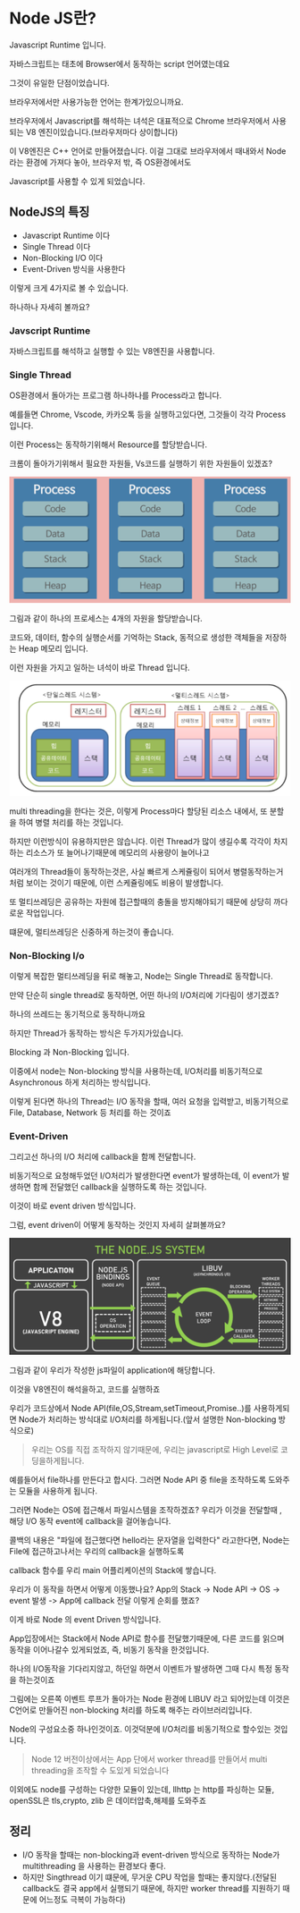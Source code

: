 # Node JS란?

Javascript Runtime 입니다.

자바스크립트는 태초에 Browser에서 동작하는 script 언어였는데요

그것이 유일한 단점이었습니다.

브라우저에서만 사용가능한 언어는 한계가있으니까요.

브라우저에서 Javascript를 해석하는 녀석은 대표적으로 Chrome 브라우저에서 사용되는 V8 엔진이있습니다.(브라우저마다 상이합니다)

이 V8엔진은 C++ 언어로 만들어졌습니다. 이걸 그대로 브라우저에서 때내와서 Node 라는 환경에 가져다 놓아, 브라우저 밖, 즉 OS환경에서도

Javascript를 사용할 수 있게 되었습니다.

## NodeJS의 특징

- Javascript Runtime 이다
- Single Thread 이다
- Non-Blocking I/O 이다
- Event-Driven 방식을 사용한다

이렇게 크게 4가지로 볼 수 있습니다.

하나하나 자세히 볼까요?

### Javscript Runtime

자바스크립트를 해석하고 실행할 수 있는 V8엔진을 사용합니다.

### Single Thread

OS환경에서 돌아가는 프로그램 하나하나를 Process라고 합니다.

예를들면 Chrome, Vscode, 카카오톡 등을 실행하고있다면, 그것들이 각각 Process 입니다.

이런 Process는 동작하기위해서 Resource를 할당받습니다.

크롬이 돌아가기위해서 필요한 자원들, Vs코드를 실행하기 위한 자원들이 있겠죠?

![](./img/process.png)

그림과 같이 하나의 프로세스는 4개의 자원을 할당받습니다.

코드와, 데이터, 함수의 실행순서를 기억하는 Stack, 동적으로 생성한 객체들을 저장하는 Heap 메모리 입니다.

이런 자원을 가지고 일하는 녀석이 바로 Thread 입니다.

![](./img/multi.png)

multi threading을 한다는 것은, 이렇게 Process마다 할당된 리소스 내에서, 또 분할을 하여 병렬 처리를 하는 것입니다.

하지만 이런방식이 유용하지만은 않습니다. 이런 Thread가 많이 생길수록 각각이 차지하는 리소스가 또 늘어나기때문에 메모리의 사용량이 늘어나고

여러개의 Thread들이 동작하는것은, 사실 빠르게 스케쥴링이 되어서 병렬동작하는거 처럼 보이는 것이기 때문에, 이런 스케쥴링에도 비용이 발생합니다.

또 멀티쓰레딩은 공유하는 자원에 접근할때의 충돌을 방지해야되기 때문에 상당히 까다로운 작업입니다.

떄문에, 멀티쓰레딩은 신중하게 하는것이 좋습니다.

### Non-Blocking I/o

이렇게 복잡한 멀티쓰레딩을 뒤로 해놓고, Node는 Single Thread로 동작합니다.

만약 단순히 single thread로 동작하면, 어떤 하나의 I/O처리에 기다림이 생기겠죠?

하나의 쓰레드는 동기적으로 동작하니까요

하지만 Thread가 동작하는 방식은 두가지가있습니다.

Blocking 과 Non-Blocking 입니다.

이중에서 node는 Non-blocking 방식을 사용하는데, I/O처리를 비동기적으로 Asynchronous 하게 처리하는 방식입니다.

이렇게 된다면 하나의 Thread는 I/O 동작을 할때, 여러 요청을 입력받고, 비동기적으로 File, Database, Network 등 처리를 하는 것이죠

### Event-Driven

그리고선 하나의 I/O 처리에 callback을 함께 전달합니다.

비동기적으로 요청해두었던 I/O처리가 발생한다면 event가 발생하는데, 이 event가 발생하면 함께 전달했던 callback을 실행하도록 하는 것입니다.

이것이 바로 event driven 방식입니다.

그럼, event driven이 어떻게 동작하는 것인지 자세히 살펴볼까요?

![](./img/event.png)

그림과 같이 우리가 작성한 js파일이 application에 해당합니다.

이것을 V8엔진이 해석을하고, 코드를 실행하죠

우리가 코드상에서 Node API(file,OS,Stream,setTimeout,Promise..)를 사용하게되면 Node가 처리하는 방식대로 I/O처리를 하게됩니다.(앞서 설명한 Non-blocking 방식으로)

> 우리는 OS를 직접 조작하지 않기때문에, 우리는 javascript로 High Level로 코딩을하게됩니다.

예를들어서 file하나를 만든다고 합시다. 그러면 Node API 중 file을 조작하도록 도와주는 모듈을 사용하게 됩니다.

그러면 Node는 OS에 접근해서 파일시스템을 조작하겠죠? 우리가 이것을 전달할때 , 해당 I/O 동작 event에 callback을 걸어놓습니다.

콜백의 내용은 "파일에 접근했다면 hello라는 문자열을 입력한다" 라고한다면, Node는 File에 접근하고나서는 우리의 callback을 실행하도록

callback 함수를 우리 main 어플리케이션의 Stack에 쌓습니다.

우리가 이 동작을 하면서 어떻게 이동했나요? App의 Stack -> Node API -> OS -> event 발생 -> App에 callback 전달 이렇게 순회를 했죠?

이게 바로 Node 의 event Driven 방식입니다.

App입장에서는 Stack에서 Node API로 함수를 전달했기때문에, 다른 코드를 읽으며 동작을 이어나갈수 있게되었죠, 즉, 비동기 동작을 한것입니다.

하나의 I/O동작을 기다리지않고, 하던일 하면서 이벤트가 발생하면 그때 다시 특정 동작을 하는것이죠

그림에는 오른쪽 이벤트 루프가 돌아가는 Node 환경에 LIBUV 라고 되어있는데 이것은 C언어로 만들어진 non-blocking 처리를 하도록 해주는 라이브러리입니다.

Node의 구성요소중 하나인것이죠. 이것덕분에 I/O처리를 비동기적으로 할수있는 것입니다.

> Node 12 버전이상에서는 App 단에서 worker thread를 만들어서 multi threading을 조작할 수 도있게 되었습니다

이외에도 node를 구성하는 다양한 모듈이 있는데, llhttp 는 http를 파싱하는 모듈, openSSL은 tls,crypto, zlib 은 데이터압축,해제를 도와주죠

## 정리

- I/O 동작을 할때는 non-blocking과 event-driven 방식으로 동작하는 Node가 multithreading 을 사용하는 환경보다 좋다.
- 하지만 Singthread 이기 떄문에, 무거운 CPU 작업을 할때는 좋지않다.(전달된 callback도 결국 app에서 실행되기 때문에, 하지만 worker thread를 지원하기 때문에 어느정도 극복이 가능하다)
